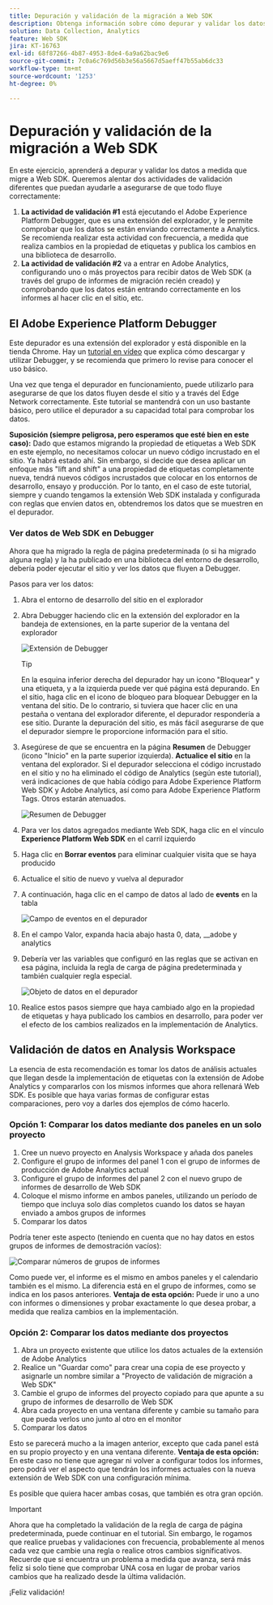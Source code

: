 ```yaml
---
title: Depuración y validación de la migración a Web SDK
description: Obtenga información sobre cómo depurar y validar los datos al migrar a Web SDK
solution: Data Collection, Analytics
feature: Web SDK
jira: KT-16763
exl-id: 68f87266-4b87-4953-8de4-6a9a62bac9e6
source-git-commit: 7c0a6c769d56b3e56a5667d5aeff47b55ab6dc33
workflow-type: tm+mt
source-wordcount: '1253'
ht-degree: 0%

---
```


# Depuración y validación de la migración a Web SDK

En este ejercicio, aprenderá a depurar y validar los datos a medida que migre a Web SDK. Queremos alentar dos actividades de validación diferentes que puedan ayudarle a asegurarse de que todo fluye correctamente:

1. **La actividad de validación #1** está ejecutando el Adobe Experience Platform Debugger, que es una extensión del explorador, y le permite comprobar que los datos se están enviando correctamente a Analytics. Se recomienda realizar esta actividad con frecuencia, a medida que realiza cambios en la propiedad de etiquetas y publica los cambios en una biblioteca de desarrollo.
1. **La actividad de validación #2** va a entrar en Adobe Analytics, configurando uno o más proyectos para recibir datos de Web SDK (a través del grupo de informes de migración recién creado) y comprobando que los datos están entrando correctamente en los informes al hacer clic en el sitio, etc.

## El Adobe Experience Platform Debugger

Este depurador es una extensión del explorador y está disponible en la tienda Chrome. Hay un [tutorial en vídeo](https://experienceleague.adobe.com/es/docs/platform-learn/data-collection/debugger/overview) que explica cómo descargar y utilizar Debugger, y se recomienda que primero lo revise para conocer el uso básico.

Una vez que tenga el depurador en funcionamiento, puede utilizarlo para asegurarse de que los datos fluyen desde el sitio y a través del Edge Network correctamente. Este tutorial se mantendrá con un uso bastante básico, pero utilice el depurador a su capacidad total para comprobar los datos.

**Suposición (siempre peligrosa, pero esperamos que esté bien en este caso):** Dado que estamos migrando la propiedad de etiquetas a Web SDK en este ejemplo, no necesitamos colocar un nuevo código incrustado en el sitio. Ya habrá estado ahí. Sin embargo, si decide que desea aplicar un enfoque más &quot;lift and shift&quot; a una propiedad de etiquetas completamente nueva, tendrá nuevos códigos incrustados que colocar en los entornos de desarrollo, ensayo y producción. Por lo tanto, en el caso de este tutorial, siempre y cuando tengamos la extensión Web SDK instalada y configurada con reglas que envíen datos en, obtendremos los datos que se muestren en el depurador.

### Ver datos de Web SDK en Debugger

Ahora que ha migrado la regla de página predeterminada (o si ha migrado alguna regla) y la ha publicado en una biblioteca del entorno de desarrollo, debería poder ejecutar el sitio y ver los datos que fluyen a Debugger.

Pasos para ver los datos:

1. Abra el entorno de desarrollo del sitio en el explorador
1. Abra Debugger haciendo clic en la extensión del explorador en la bandeja de extensiones, en la parte superior de la ventana del explorador

   ![Extensión de Debugger](assets/debugger-extension.jpg)

   >[!TIP]
   >
   >En la esquina inferior derecha del depurador hay un icono &quot;Bloquear&quot; y una etiqueta, y a la izquierda puede ver qué página está depurando. En el sitio, haga clic en el icono de bloqueo para bloquear Debugger en la ventana del sitio. De lo contrario, si tuviera que hacer clic en una pestaña o ventana del explorador diferente, el depurador respondería a ese sitio. Durante la depuración del sitio, es más fácil asegurarse de que el depurador siempre le proporcione información para el sitio.

1. Asegúrese de que se encuentra en la página **Resumen** de Debugger (icono &quot;Inicio&quot; en la parte superior izquierda). **Actualice el sitio** en la ventana del explorador. Si el depurador selecciona el código incrustado en el sitio y no ha eliminado el código de Analytics (según este tutorial), verá indicaciones de que había código para Adobe Experience Platform Web SDK y Adobe Analytics, así como para Adobe Experience Platform Tags. Otros estarán atenuados.

   ![Resumen de Debugger](assets/debugger-summary.jpg)

1. Para ver los datos agregados mediante Web SDK, haga clic en el vínculo **Experience Platform Web SDK** en el carril izquierdo
1. Haga clic en **Borrar eventos** para eliminar cualquier visita que se haya producido
1. Actualice el sitio de nuevo y vuelva al depurador
1. A continuación, haga clic en el campo de datos al lado de **events** en la tabla

   ![Campo de eventos en el depurador](assets/events-field-in-debugger.jpg)

1. En el campo Valor, expanda hacia abajo hasta 0, data, __adobe y analytics
1. Debería ver las variables que configuró en las reglas que se activan en esa página, incluida la regla de carga de página predeterminada y también cualquier regla especial.

   ![Objeto de datos en el depurador](assets/data-object-in-debugger.jpg)

1. Realice estos pasos siempre que haya cambiado algo en la propiedad de etiquetas y haya publicado los cambios en desarrollo, para poder ver el efecto de los cambios realizados en la implementación de Analytics.

## Validación de datos en Analysis Workspace

La esencia de esta recomendación es tomar los datos de análisis actuales que llegan desde la implementación de etiquetas con la extensión de Adobe Analytics y compararlos con los mismos informes que ahora rellenará Web SDK.
Es posible que haya varias formas de configurar estas comparaciones, pero voy a darles dos ejemplos de cómo hacerlo.

### Opción 1: Comparar los datos mediante dos paneles en un solo proyecto

1. Cree un nuevo proyecto en Analysis Workspace y añada dos paneles
1. Configure el grupo de informes del panel 1 con el grupo de informes de producción de Adobe Analytics actual
1. Configure el grupo de informes del panel 2 con el nuevo grupo de informes de desarrollo de Web SDK
1. Coloque el mismo informe en ambos paneles, utilizando un período de tiempo que incluya solo días completos cuando los datos se hayan enviado a ambos grupos de informes
1. Comparar los datos

Podría tener este aspecto (teniendo en cuenta que no hay datos en estos grupos de informes de demostración vacíos):

![Comparar números de grupos de informes](assets/compare-report-suite-numbers-panels.jpg)

Como puede ver, el informe es el mismo en ambos paneles y el calendario también es el mismo. La diferencia está en el grupo de informes, como se indica en los pasos anteriores.
**Ventaja de esta opción:** Puede ir uno a uno con informes o dimensiones y probar exactamente lo que desea probar, a medida que realiza cambios en la implementación.

### Opción 2: Comparar los datos mediante dos proyectos

1. Abra un proyecto existente que utilice los datos actuales de la extensión de Adobe Analytics
1. Realice un &quot;Guardar como&quot; para crear una copia de ese proyecto y asignarle un nombre similar a &quot;Proyecto de validación de migración a Web SDK&quot;
1. Cambie el grupo de informes del proyecto copiado para que apunte a su grupo de informes de desarrollo de Web SDK
1. Abra cada proyecto en una ventana diferente y cambie su tamaño para que pueda verlos uno junto al otro en el monitor
1. Comparar los datos

Esto se parecerá mucho a la imagen anterior, excepto que cada panel está en su propio proyecto y en una ventana diferente.
**Ventaja de esta opción:** En este caso no tiene que agregar ni volver a configurar todos los informes, pero podrá ver el aspecto que tendrán los informes actuales con la nueva extensión de Web SDK con una configuración mínima.

Es posible que quiera hacer ambas cosas, que también es otra gran opción.

>[!IMPORTANT]
>
>Ahora que ha completado la validación de la regla de carga de página predeterminada, puede continuar en el tutorial. Sin embargo, le rogamos que realice pruebas y validaciones con frecuencia, probablemente al menos cada vez que cambie una regla o realice otros cambios significativos. Recuerde que si encuentra un problema a medida que avanza, será más feliz si solo tiene que comprobar UNA cosa en lugar de probar varios cambios que ha realizado desde la última validación.

¡Feliz validación!
